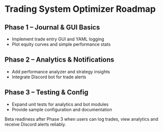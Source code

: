 # Trading System Optimizer Roadmap

## Phase 1 – Journal & GUI Basics
- Implement trade entry GUI and YAML logging
- Plot equity curves and simple performance stats

## Phase 2 – Analytics & Notifications
- Add performance analyzer and strategy insights
- Integrate Discord bot for trade alerts

## Phase 3 – Testing & Config
- Expand unit tests for analytics and bot modules
- Provide sample configuration and documentation

Beta readiness after Phase 3 when users can log trades, view analytics and receive Discord alerts reliably.
